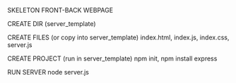 SKELETON FRONT-BACK WEBPAGE   

CREATE DIR (server_template)

CREATE FILES (or copy into server_template)
index.html,
index.js,
index.css,
server.js

CREATE PROJECT (run in server_template)
npm init,
npm install express

RUN SERVER
node server.js
